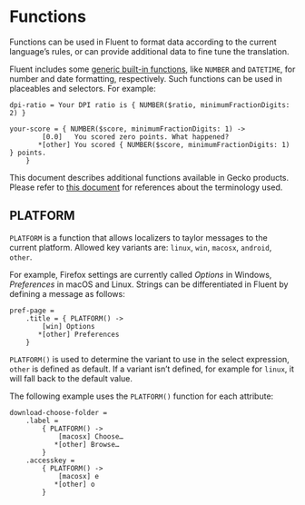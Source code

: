 # Functions

Functions can be used in Fluent to format data according to the current language’s rules, or can provide additional data to fine tune the translation.

Fluent includes some [generic built-in functions](http://projectfluent.org/fluent/guide/functions.html#built-in-functions), like `NUMBER` and `DATETIME`, for number and date formatting, respectively. Such functions can be used in placeables and selectors. For example:

```PROPERTIES
dpi-ratio = Your DPI ratio is { NUMBER($ratio, minimumFractionDigits: 2) }

your-score = { NUMBER($score, minimumFractionDigits: 1) ->
        [0.0]   You scored zero points. What happened?
       *[other] You scored { NUMBER($score, minimumFractionDigits: 1) } points.
    }
```

This document describes additional functions available in Gecko products. Please refer to [this document](basic_syntax.md) for references about the terminology used.

## PLATFORM

`PLATFORM` is a function that allows localizers to taylor messages to the current platform. Allowed key variants are: `linux`, `win`, `macosx`, `android`, `other`.

For example, Firefox settings are currently called *Options* in Windows, *Preferences* in macOS and Linux. Strings can be differentiated in Fluent by defining a message as follows:

```PROPERTIES
pref-page =
    .title = { PLATFORM() ->
        [win] Options
       *[other] Preferences
    }
```

`PLATFORM()` is used to determine the variant to use in the select expression, `other` is defined as default. If a variant isn’t defined, for example for `linux`, it will fall back to the default value.

The following example uses the `PLATFORM()` function for each attribute:

```PROPERTIES
download-choose-folder =
    .label =
        { PLATFORM() ->
            [macosx] Choose…
           *[other] Browse…
        }
    .accesskey =
        { PLATFORM() ->
            [macosx] e
           *[other] o
        }
```
